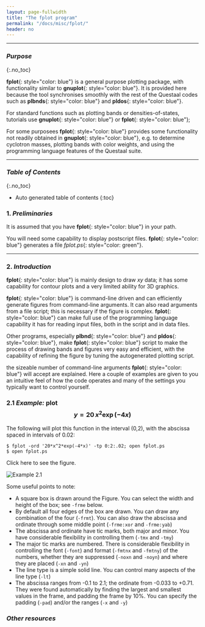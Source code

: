```yaml
---
layout: page-fullwidth
title: "The fplot program"
permalink: "/docs/misc/fplot/"
header: no
---
```

_____________________________________________________________


### _Purpose_
{:.no_toc}

**fplot**{: style="color: blue"} is a general purpose plotting package, with functionality similar to **gnuplot**{: style="color: blue"}.
It is provided here because the tool synchronises smoothly with the rest of the Questaal codes such as **plbnds**{: style="color: blue"}
and **pldos**{: style="color: blue"}.  

For standard functions such as plotting bands or densities-of-states, tutorials use **gnuplot**{: style="color: blue"} or **fplot**{: style="color: blue"};

For some purposees **fplot**{: style="color: blue"} provides some functionality not readily obtained in **gnuplot**{: style="color: blue"}, e.g.
to determine cyclotron masses, plotting bands with color weights, and using the programming language features of the Questaal suite.

_____________________________________________________________

### _Table of Contents_
{:.no_toc}
*  Auto generated table of contents
{:toc}  

### 1. _Preliminaries_

It is assumed that you have **fplot**{: style="color: blue"} in your path.  

You will need some capability to display postscript files.   **fplot**{: style="color: blue"} generates a file _fplot.ps_{: style="color: green"}.

_____________________________________________________________

### 2. _Introduction_

**fplot**{: style="color: blue"} is mainly design to draw _xy_ data; it has some capability for contour plots and a very limited ability
for 3D graphics.

**fplot**{: style="color: blue"} is command-line driven and can efficiently generate figures from command-line arguments.  It can also read
arguments from a file script; this is necessary if the figure is complex.  **fplot**{: style="color: blue"} can make full use of the programming
language capability it has for reading input files, both in the script and in data files.

Other programs, especially **plbnd**{: style="color: blue"} and **pldos**{: style="color: blue"}, make **fplot**{: style="color: blue"}
script to make the process of drawing bands and figures very easy and efficient, with the capability of refining the figure by tuning the
autogenerated plotting script.

the sizeable number of command-line arguments **fplot**{: style="color: blue"} will accept are explained.
Here a couple of examples are given to you an intuitive feel of how the code operates and many of the settings you typically want to control yourself.

### 2.1 _Example:_ plot &nbsp; $$y=20\,x^2\exp(-4x)$$

The following will plot this function in the interval (0,2), with the abscissa spaced in intervals of 0.02:

    $ fplot -ord '20*x^2*exp(-4*x)' -tp 0:2:.02; open fplot.ps 
    $ open fplot.ps 

Click here to see the figure.

![Example 2.1](https://lordcephei.github.io/assets/img/fplot1.svg)

Some useful points to note:

+ A square box is drawn around the Figure.  You can select the width and height of the box; see `-frme` below.
+ By default all four edges of the box are drawn.  You can draw any combination of the four (`-frmt`).
  You can also draw the abscissa and ordinate through some middle point (`-frme:xor` and `-frme:yab`)
+ The abscissa and ordinate have tic marks, both major and minor.  You have considerable flexibility in controlling them (`-tmx` and `-tmy`)
+ The major tic marks are numbered.  There is considerable flexibility in controlling the font (`-font`) 
  and format (`-fmtnx` and `-fmtny`) of the numbers, whether they are suppressed (`-noxn` and `-noyn`) and where they are placed (`-xn` and `-yn`)
+ The line type is a simple solid line.  You can control many aspects of the line type (`-lt`)
+ The abscissa ranges from -0.1 to 2.1; the ordinate from -0.033 to +0.71. They were found automatically by finding the largest and smallest
  values in the frame, and padding the frame by 10%.  You can specify the padding (`-pad`) and/or the ranges (`-x` and `-y`)


### _Other resources_


